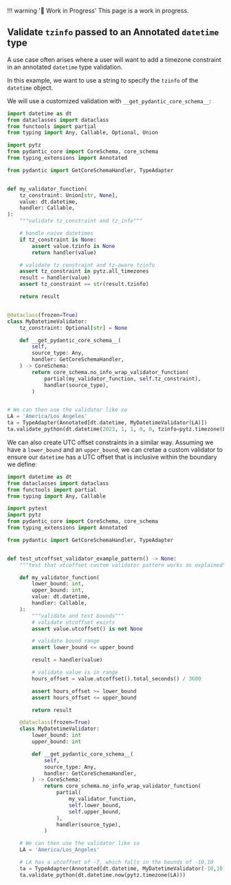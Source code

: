 !!! warning '🚧 Work in Progress'
    This page is a work in progress.

## Validate `tzinfo` passed to an Annotated `datetime` type

A use case often arises where a user will want to add a timezone constraint in an annotated `datetime` type validation.

In this example, we want to use a string to specify the `tzinfo` of the `datetime` object.

We will use a customized validation with `__get_pydantic_core_schema__`:

```py
import datetime as dt
from dataclasses import dataclass
from functools import partial
from typing import Any, Callable, Optional, Union

import pytz
from pydantic_core import CoreSchema, core_schema
from typing_extensions import Annotated

from pydantic import GetCoreSchemaHandler, TypeAdapter


def my_validator_function(
    tz_constraint: Union[str, None],
    value: dt.datetime,
    handler: Callable,
):
    """validate tz_constraint and tz_info"""

    # handle naive datetimes
    if tz_constraint is None:
        assert value.tzinfo is None
        return handler(value)

    # validate tz_constraint and tz-aware tzinfo
    assert tz_constraint in pytz.all_timezones
    result = handler(value)
    assert tz_constraint == str(result.tzinfo)

    return result


@dataclass(frozen=True)
class MyDatetimeValidator:
    tz_constraint: Optional[str] = None

    def __get_pydantic_core_schema__(
        self,
        source_type: Any,
        handler: GetCoreSchemaHandler,
    ) -> CoreSchema:
        return core_schema.no_info_wrap_validator_function(
            partial(my_validator_function, self.tz_constraint),
            handler(source_type),
        )


# We can then use the validator like so
LA = 'America/Los_Angeles'
ta = TypeAdapter(Annotated[dt.datetime, MyDatetimeValidator(LA)])
ta.validate_python(dt.datetime(2023, 1, 1, 0, 0, tzinfo=pytz.timezone(LA)))
```

We can also create UTC offset constraints in a similar way.  Assuming we have a `lower_bound` and an `upper_bound`, we can cretae a custom validator to ensure our `datetime` has a UTC offset that is inclusive within the boundary we define:

```py
import datetime as dt
from dataclasses import dataclass
from functools import partial
from typing import Any, Callable

import pytest
import pytz
from pydantic_core import CoreSchema, core_schema
from typing_extensions import Annotated

from pydantic import GetCoreSchemaHandler, TypeAdapter


def test_utcoffset_validator_example_pattern() -> None:
    """test that utcoffset custom validator pattern works as explained"""

    def my_validator_function(
        lower_bound: int,
        upper_bound: int,
        value: dt.datetime,
        handler: Callable,
    ):
        """validate and test bounds"""
        # validate utcoffset exists
        assert value.utcoffset() is not None

        # validate bound range
        assert lower_bound <= upper_bound

        result = handler(value)

        # validate value is in range
        hours_offset = value.utcoffset().total_seconds() / 3600

        assert hours_offset >= lower_bound
        assert hours_offset <= upper_bound

        return result

    @dataclass(frozen=True)
    class MyDatetimeValidator:
        lower_bound: int
        upper_bound: int

        def __get_pydantic_core_schema__(
            self,
            source_type: Any,
            handler: GetCoreSchemaHandler,
        ) -> CoreSchema:
            return core_schema.no_info_wrap_validator_function(
                partial(
                    my_validator_function,
                    self.lower_bound,
                    self.upper_bound,
                ),
                handler(source_type),
            )

    # We can then use the validator like so
    LA = 'America/Los_Angeles'

    # LA has a utcoffset of -7, which falls in the bounds of -10,10
    ta = TypeAdapter(Annotated[dt.datetime, MyDatetimeValidator(-10,10)])
    ta.validate_python(dt.datetime.now(pytz.timezone(LA)))

```
